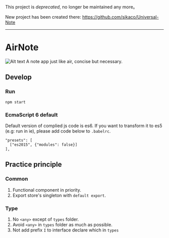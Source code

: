 This project is *deprecated*, no longer be maintained any more。

New project has been created there: https://github.com/sikaco/Universal-Note

---

# AirNote

![Alt text](./AirNote.png)
A note app just like air, concise but necessary.

## Develop

### Run
```
npm start
```

### EcmaScript 6 default
Default version of complied js code is es6. If you want to transform it to es5 (e.g: run in ie), please add code below to `.babelrc`.
```
"presets": [
  ["es2015", {"modules": false}]
],
```

## Practice principle

### Common
1. Functional component in priority.
1. Export store's singleton with `default export`.

### Type
1. No `<any>` except of `types` folder.
1. Avoid `<any>` in `types` folder as much as possible.
1. Not add prefix `I` to interface declare which in `types`
